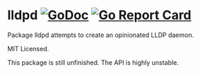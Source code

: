 lldpd [![GoDoc](https://godoc.org/github.com/jsimonetti/lldpd?status.svg)](https://godoc.org/github.com/jsimonetti/lldpd) [![Go Report Card](https://goreportcard.com/badge/github.com/jsimonetti/lldpd)](https://goreportcard.com/report/github.com/jsimonetti/lldpd)
=======

Package lldpd attempts to create an opinionated LLDP daemon.

MIT Licensed.

This package is still unfinished. The API is highly unstable.